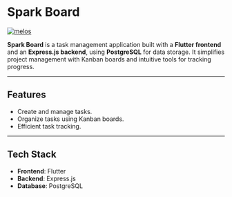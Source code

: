 # **Spark Board**

[![melos](https://img.shields.io/badge/maintained%20with-melos-f700ff.svg?style=flat-square)](https://github.com/invertase/melos)

**Spark Board** is a task management application built with a **Flutter frontend** and an **Express.js backend**, using **PostgreSQL** for data storage. It simplifies project management with Kanban boards and intuitive tools for tracking progress.

---

## **Features**

- Create and manage tasks.
- Organize tasks using Kanban boards.
- Efficient task tracking.

---

## **Tech Stack**

- **Frontend**: Flutter
- **Backend**: Express.js
- **Database**: PostgreSQL
